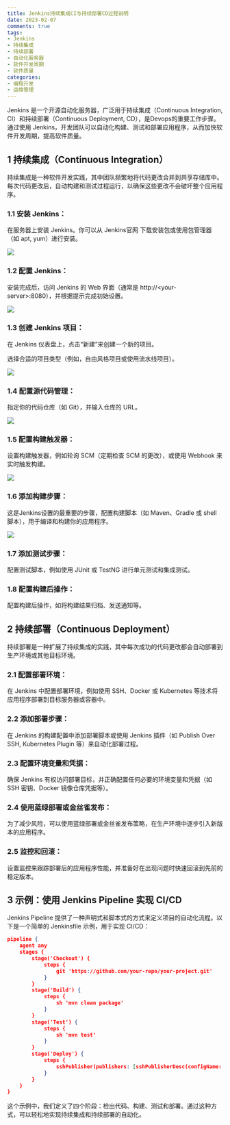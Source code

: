 ```yaml
---
title: Jenkins持续集成CI与持续部署CD过程说明
date: 2023-02-07
comments: true
tags:
- Jenkins
- 持续集成
- 持续部署
- 自动化服务器
- 软件开发周期
- 软件质量
categories:
- 编程开发
- 运维管理
---
```



Jenkins 是一个开源自动化服务器，广泛用于持续集成（Continuous Integration, CI）和持续部署（Continuous Deployment, CD），是Devops的重要工作步骤。通过使用 Jenkins，开发团队可以自动化构建、测试和部署应用程序，从而加快软件开发周期，提高软件质量。



## 1 持续集成（Continuous Integration）



持续集成是一种软件开发实践，其中团队频繁地将代码更改合并到共享存储库中。每次代码更改后，自动构建和测试过程运行，以确保这些更改不会破坏整个应用程序。



### 1.1 安装 Jenkins：



在服务器上安装 Jenkins。你可以从 Jenkins官网 下载安装包或使用包管理器（如 apt, yum）进行安装。



![](https://yanyubao.feishu.cn/space/api/box/stream/download/asynccode/?code=NDE2Zjg1YjkyNDc2YzRkZWMwYjM1MmFmMzMyNDBlZjNfMUNqcHU2MnhmUjFFWjdvT0lFb1BzMFRlTEM2dU02UHBfVG9rZW46UU5IZGJwWHowb2JXaGp4TXNZSmNKU2g0bmlkXzE3MzkyNTQ0NjI6MTczOTI1ODA2Ml9WNA)



### 1.2 配置 Jenkins：



安装完成后，访问 Jenkins 的 Web 界面（通常是 http://\<your-server>:8080），并根据提示完成初始设置。



![](https://yanyubao.feishu.cn/space/api/box/stream/download/asynccode/?code=ZjhhY2QxNDU3OTRhNGY3NzkxZTY3YzAxNWRjM2JmNDJfaDFJTHZ6TFhXdjF5RHA1V1VtZkxWRmpnVDlkZ1g2NmJfVG9rZW46RXNTWWIwRnNvb2czVlR4Ykx2TmNJMVJqbmNkXzE3MzkyNTQ0NjI6MTczOTI1ODA2Ml9WNA)



### 1.3 创建 Jenkins 项目：



在 Jenkins 仪表盘上，点击“新建”来创建一个新的项目。

选择合适的项目类型（例如，自由风格项目或使用流水线项目）。



![](https://yanyubao.feishu.cn/space/api/box/stream/download/asynccode/?code=YjE4NmEyY2ViMzAxNjI0OTNmZGE3NWFmZTJlMzQxZGVfcTRwa1p5dDFjN2VHRlZpZHpXOFhmSWFIVzYzMFFlYTJfVG9rZW46U1M2TWJrRkJqbzJYNnB4cVJpM2NVRkJlbkFnXzE3MzkyNTQ0NjI6MTczOTI1ODA2Ml9WNA)



### 1.4 配置源代码管理：



指定你的代码仓库（如 Git），并输入仓库的 URL。



![](https://yanyubao.feishu.cn/space/api/box/stream/download/asynccode/?code=OTQ3NzNiYTU3OTljNjI1OWYxYmQyZDFhYjhjYzE5ODBfQjIxd2ZoQ1ZPeVRIT1RYbUcya2swZkhTdGdIV2laRkRfVG9rZW46SGtkR2IzMk1nb1g3bHN4cUlkRWNpYlRZbjNmXzE3MzkyNTQ0NjI6MTczOTI1ODA2Ml9WNA)



### 1.5 配置构建触发器：



设置构建触发器，例如轮询 SCM（定期检查 SCM 的更改），或使用 Webhook 来实时触发构建。



![](https://yanyubao.feishu.cn/space/api/box/stream/download/asynccode/?code=YjNmN2U5ZDEyODcyNDVjNTljNDI3MDgyODE0Yjg5YjJfNWdTdnJTU3RLY1c3UlZQWk9PTVpuWlNIbFBoWjFCTDNfVG9rZW46Q2lUVmJoYmFDb3IzcXR4eGtnbmN0WGJ1bmxiXzE3MzkyNTQ0NjI6MTczOTI1ODA2Ml9WNA)



### 1.6 添加构建步骤：



这是Jenkins设置的最重要的步骤，配置构建脚本（如 Maven、Gradle 或 shell 脚本），用于编译和构建你的应用程序。

![](https://yanyubao.feishu.cn/space/api/box/stream/download/asynccode/?code=ZjNmZjVlMDcxMTM2MjZiNjNmYzg5ODI3NGQwYmRjNjNfMWtwVXpvNHBCZ056emRCdUZRVEVBQjI1QktTMU9Md0hfVG9rZW46Vkh0cGIzenNvb1lubEJ4ZXl5R2NrRXV0bnFnXzE3MzkyNTQ0NjI6MTczOTI1ODA2Ml9WNA)



### 1.7 添加测试步骤：



配置测试脚本，例如使用 JUnit 或 TestNG 进行单元测试和集成测试。



### 1.8 配置构建后操作：



配置构建后操作，如将构建结果归档、发送通知等。



## 2 持续部署（Continuous Deployment）



持续部署是一种扩展了持续集成的实践，其中每次成功的代码更改都会自动部署到生产环境或其他目标环境。



### 2.1 配置部署环境：



在 Jenkins 中配置部署环境，例如使用 SSH、Docker 或 Kubernetes 等技术将应用程序部署到目标服务器或容器中。



### 2.2 添加部署步骤：



在 Jenkins 的构建配置中添加部署脚本或使用 Jenkins 插件（如 Publish Over SSH, Kubernetes Plugin 等）来自动化部署过程。



### 2.3 配置环境变量和凭据：



确保 Jenkins 有权访问部署目标，并正确配置任何必要的环境变量和凭据（如 SSH 密钥、Docker 镜像仓库凭据等）。



### 2.4 使用蓝绿部署或金丝雀发布：



为了减少风险，可以使用蓝绿部署或金丝雀发布策略，在生产环境中逐步引入新版本的应用程序。



### 2.5 监控和回滚：



设置监控来跟踪部署后的应用程序性能，并准备好在出现问题时快速回滚到先前的稳定版本。



## 3 示例：使用 Jenkins Pipeline 实现 CI/CD



Jenkins Pipeline 提供了一种声明式和脚本式的方式来定义项目的自动化流程。以下是一个简单的 Jenkinsfile 示例，用于实现 CI/CD：



```json
pipeline {
    agent any
    stages {
        stage('Checkout') {
            steps {
                git 'https://github.com/your-repo/your-project.git'
            }
        }
        stage('Build') {
            steps {
                sh 'mvn clean package'
            }
        }
        stage('Test') {
            steps {
                sh 'mvn test'
            }
        }
        stage('Deploy') {
            steps {
                sshPublisher(publishers: [sshPublisherDesc(configName: 'your-server', transfers: [sshTransfer(sourceFiles: 'target/*.jar', removePrefix: 'target/', remoteDirectory: '/path/to/deploy', remoteDirectorySDF: false, usePromotionTimestamp: false, flatten: false, cleanRemote: true, failOnError: false, verbose: false, makeEmptyDirs: false, noDefaultExcludes: false, patternSeparator: '[, ]+', override: true, excludes: '')], usePromotionTimestamp: false, useWorkspaceInPromotion: false, promote: false, continueOnError: false)])
            }
        }
    }
}
```



这个示例中，我们定义了四个阶段：检出代码、构建、测试和部署。通过这种方式，可以轻松地实现持续集成和持续部署的自动化。





